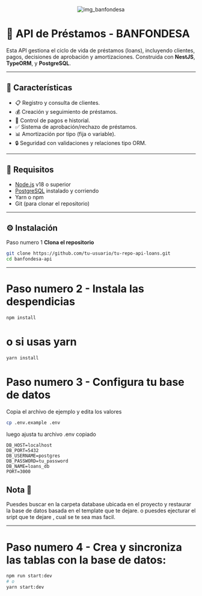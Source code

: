 
 <div align='center'>
     <img src='https://banfondesa.com.do/wp-content/themes/banfondesa/images/logo10anos2.png'  alt='img_banfondesa'/>
 </div>


# 💼 API de Préstamos - BANFONDESA 

Esta API gestiona el ciclo de vida de préstamos (loans), incluyendo clientes, pagos, decisiones de aprobación y amortizaciones. Construida con **NestJS**, **TypeORM**, y **PostgreSQL**.

---

## 🚀 Características

- 📋 Registro y consulta de clientes.
- 💰 Creación y seguimiento de préstamos.
- 🧾 Control de pagos e historial.
- ✅ Sistema de aprobación/rechazo de préstamos.
- 📊 Amortización por tipo (fija o variable).
- 🔒 Seguridad con validaciones y relaciones tipo ORM.

---

## 🧰 Requisitos

- [Node.js](https://nodejs.org/) v18 o superior
- [PostgreSQL](https://www.postgresql.org/) instalado y corriendo
- Yarn o npm
- Git (para clonar el repositorio)

---

## ⚙️ Instalación

 Paso numero 1 **Clona el repositorio**

```bash
git clone https://github.com/tu-usuario/tu-repo-api-loans.git
cd banfondesa-api
``` 
---

# Paso numero 2 -  **Instala las despendicias**
```bash
npm install
```
# o si usas yarn
```bash
yarn install
```

# Paso numero 3 - **Configura tu base de datos**

Copia el archivo de ejemplo y edita los valores

```bash
cp .env.example .env
```
luego ajusta tu archivo .env copiado 


```
DB_HOST=localhost
DB_PORT=5432
DB_USERNAME=postgres
DB_PASSWORD=tu_password
DB_NAME=loans_db
PORT=3000
```

## Nota 📝

Puesdes buscar en la carpeta database ubicada en el proyecto y restaurar la base de datos basada en el template que te dejare.
o puesdes ejecturar el sript que te dejare , cual se te sea mas facil. 

----
# Paso numero 4 - **Crea y sincroniza las tablas con la base de datos:**

```bash
npm run start:dev
# o
yarn start:dev
```

